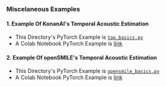 ### Miscelaneous Examples

#### 1. **Example Of KonanAI's Temporal Acoustic Estimation**
- This Directory's PyTorch Example is [`tap_basics.py`](https://github.com/konan-ai/konanai/blob/main/research/TemporalAcousticPhonetics/examples/opensmile_basics.py)
- A Colab Notebook PyTorch Example is [link](https://colab.research.google.com/drive/1FJpgLDmH3beRQnwoWkFX81l7s7bAcva0?usp=sharing)

#### 2. **Example Of openSMILE's Temporal Acoustic Estimation**
- This Directory's PyTorch Example is [`opensmile_basics.py`]([https://github.com/konan-ai/konanai/blob/main/research/TemporalAcousticPhonetics/examples/opensmile_basics.py](https://github.com/konan-ai/konanai/blob/main/research/TemporalAcousticPhonetics/examples/opensmile_basics.py))
- A Colab Notebook PyTorch Example is [link](https://colab.research.google.com/drive/13JuMvfBOiPpFnlO3ywyZ_VNtvULCtG82?usp=sharing)
